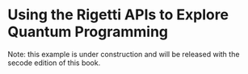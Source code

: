 # Using the Rigetti APIs to Explore Quantum Programming

Note: this example is under construction and will be released with the secode edition
of this book.

